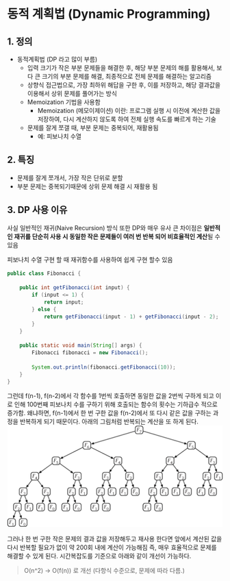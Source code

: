 # 동적 계획법 (Dynamic Programming)

## 1. 정의
- 동적계획법 (DP 라고 많이 부름)
    - 입력 크기가 작은 부분 문제들을 해결한 후, 해당 부분 문제의 해를 활용해서, 보다 큰 크기의 부분 문제를 해결, 최종적으로 전체 문제를 해결하는 알고리즘
    - 상향식 접근법으로, 가장 최하위 해답을 구한 후, 이를 저장하고, 해당 결과값을 이용해서 상위 문제를 풀어가는 방식
    - Memoization 기법을 사용함
        - Memoization (메모이제이션) 이란: 프로그램 실행 시 이전에 계산한 값을 저장하여, 다시 계산하지 않도록 하여 전체 실행 속도를 빠르게 하는 기술
    - 문제를 잘게 쪼갤 때, 부분 문제는 중복되어, 재활용됨
        - 예: 피보나치 수열
## 2. 특징
- 문제를 잘게 쪼개서, 가장 작은 단위로 분할
- 부분 문제는 중복되기때문에 상위 문제 해결 시 재활용 됨

## 3. DP 사용 이유
사실 일반적인 재귀(Naive Recursion) 방식 또한 DP와 매우 유사
큰 차이점은 **일반적인 재귀를 단순히 사용 시 동일한 작은 문제들이 여러 번 반복 되어 비효율적인 계산**될 수 있음

피보나치 수열 구현 할 때 재귀함수를 사용하여 쉽게 구현 할수 있음
```java
public class Fibonacci {

    public int getFibonacci(int input) {
        if (input <= 1) {
            return input;
        } else {
            return getFibonacci(input - 1) + getFibonacci(input - 2);
        }
    }

    public static void main(String[] args) {
        Fibonacci fibonacci = new Fibonacci();

        System.out.println(fibonacci.getFibonacci(10));
    }
}
```
그런데 f(n-1), f(n-2)에서 각 함수를 1번씩 호출하면 동일한 값을 2번씩 구하게 되고 이로 인해 100번째 피보나치 수를 구하기 위해 호출되는 함수의 횟수는 기하급수 적으로 증가함. 왜냐하면, f(n-1)에서 한 번 구한 값을 f(n-2)에서 또 다시 같은 값을 구하는 과정을 반복하게 되기 때문이다. 아래의 그림처럼 반복되는 계산을 또 하게 된다.
![피보나치 수열](fibonacci.png)

그러나 한 번 구한 작은 문제의 결과 값을 저장해두고 재사용 한다면 앞에서 계산된 값을 다시 반복할 필요가 없이 약 200회 내에 계산이 가능해짐
즉, 매우 효율적으로 문제를 해결할 수 있게 된다. 시간복잡도를 기준으로 아래와 같이 개선이 가능하다.
>O(n^2) → O(f(n)) 로 개선 (다항식 수준으로, 문제에 따라 다름.)

